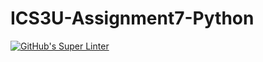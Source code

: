 # ICS3U-Assignment7-Python

[![GitHub's Super Linter](https://github.com/Ethan-Prieur1/ICS3U-Assignment7-Python/workflows/GitHub's%20Super%20Linter/badge.svg)](https://github.com/Ethan-Prieur1/ICS3U-Assignment7-Python/actions)
